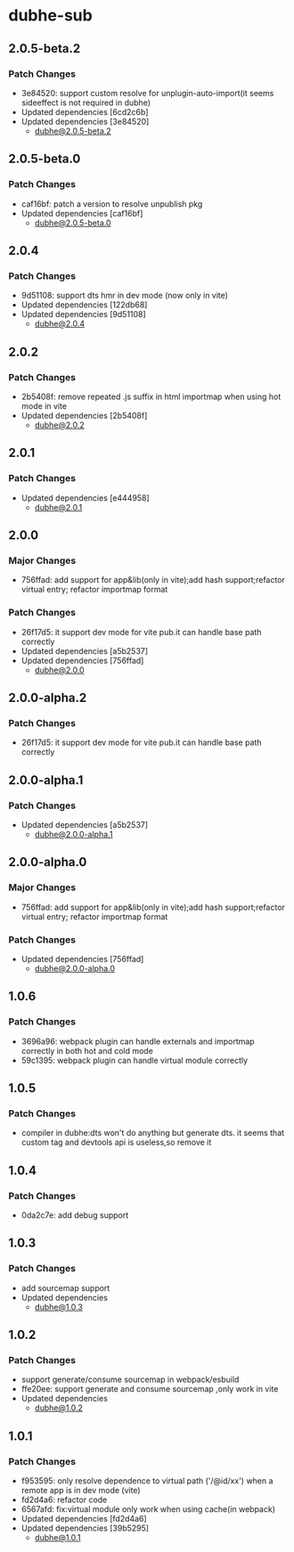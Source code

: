 # dubhe-sub

## 2.0.5-beta.2

### Patch Changes

- 3e84520: support custom resolve for unplugin-auto-import(it seems sideeffect is not required in dubhe)
- Updated dependencies [6cd2c6b]
- Updated dependencies [3e84520]
  - dubhe@2.0.5-beta.2

## 2.0.5-beta.0

### Patch Changes

- caf16bf: patch a version to resolve unpublish pkg
- Updated dependencies [caf16bf]
  - dubhe@2.0.5-beta.0

## 2.0.4

### Patch Changes

- 9d51108: support dts hmr in dev mode (now only in vite)
- Updated dependencies [122db68]
- Updated dependencies [9d51108]
  - dubhe@2.0.4

## 2.0.2

### Patch Changes

- 2b5408f: remove repeated .js suffix in html importmap when using hot mode in vite
- Updated dependencies [2b5408f]
  - dubhe@2.0.2

## 2.0.1

### Patch Changes

- Updated dependencies [e444958]
  - dubhe@2.0.1

## 2.0.0

### Major Changes

- 756ffad: add support for app&lib(only in vite);add hash support;refactor virtual entry; refactor importmap format

### Patch Changes

- 26f17d5: it support dev mode for vite pub.it can handle base path correctly
- Updated dependencies [a5b2537]
- Updated dependencies [756ffad]
  - dubhe@2.0.0

## 2.0.0-alpha.2

### Patch Changes

- 26f17d5: it support dev mode for vite pub.it can handle base path correctly

## 2.0.0-alpha.1

### Patch Changes

- Updated dependencies [a5b2537]
  - dubhe@2.0.0-alpha.1

## 2.0.0-alpha.0

### Major Changes

- 756ffad: add support for app&lib(only in vite);add hash support;refactor virtual entry; refactor importmap format

### Patch Changes

- Updated dependencies [756ffad]
  - dubhe@2.0.0-alpha.0

## 1.0.6

### Patch Changes

- 3696a96: webpack plugin can handle externals and importmap correctly in both hot and cold mode
- 59c1395: webpack plugin can handle virtual module correctly

## 1.0.5

### Patch Changes

- compiler in dubhe:dts won't do anything but generate dts. it seems that custom tag and devtools api is useless,so remove it

## 1.0.4

### Patch Changes

- 0da2c7e: add debug support

## 1.0.3

### Patch Changes

- add sourcemap support
- Updated dependencies
  - dubhe@1.0.3

## 1.0.2

### Patch Changes

- support generate/consume sourcemap in webpack/esbuild
- ffe20ee: support generate and consume sourcemap ,only work in vite
- Updated dependencies
  - dubhe@1.0.2

## 1.0.1

### Patch Changes

- f953595: only resolve dependence to virtual path ('/@id/xx') when a remote app is in dev mode (vite)
- fd2d4a6: refactor code
- 6567afd: fix:virtual module only work when using cache(in webpack)
- Updated dependencies [fd2d4a6]
- Updated dependencies [39b5295]
  - dubhe@1.0.1

